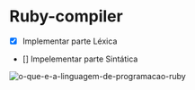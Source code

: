 # Ruby-compiler

- [x] Implementar parte Léxica
- [] Impelementar parte Sintática

![o-que-e-a-linguagem-de-programacao-ruby](https://user-images.githubusercontent.com/68467958/163301483-832cfd7d-1fa2-4b7b-9773-8d19a929d273.png)
